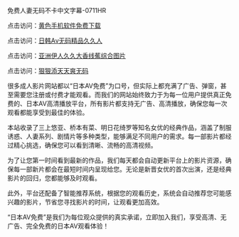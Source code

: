 免费人妻无码不卡中文字幕-0711HR

点击访问：<a href="https://heiliaoga6s9v.pages.dev">黄色手机软件免费下载</a>

点击访问：<a href="https://heiliaozj3tjd.pages.dev">日韩Aⅴ无码精品久久人</a>

点击访问：<a href="https://heiliaozj3tjd.pages.dev">亚洲伊人久久大香线蕉综合图片</a>

点击访问：<a href="https://heiliaowzu4ur.pages.dev">狠狠添天天爽无码</a>


很多成人影片网站都以“日本AV免费”为口号，但实际上都充满了广告、弹窗，甚至需要您注册或付费才能观看。而我们的网站始终致力于为每一位用户提供真正免费的、日本AV高清播放平台，所有影片都支持无广告、高清播放，确保您每一次观看都能享受到最佳的体验。

本站收录了三上悠亚、桥本有菜、明日花绮罗等知名女优的经典作品，涵盖了制服诱惑、人妻系列、剧情片等多种类型，能够满足不同用户的需求。每一部影片都经过精心挑选，确保您可以看到清晰、流畅的高清视频。

为了让您第一时间看到最新的作品，我们每天都会自动更新平台上的影片资源，确保每一部新片都会在最短时间内呈现给您。无论是新晋女优的首次出演，还是经典影片的回归，您都能够及时观看。

此外，平台还配备了智能推荐系统，根据您的观看历史，系统会自动推荐您可能感兴趣的影片，节省您寻找影片的时间，让观看更加高效。

“日本AV免费”是我们为每位观众提供的真实承诺，立即加入我们，享受高清、无广告、完全免费的日本AV观看体验！

<span style="display:none;">[Canonical link](https://github.com/mmk20250711/riben875)</span>
